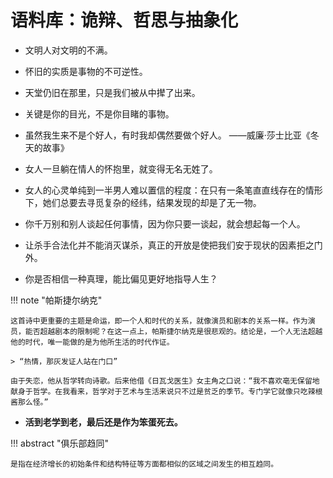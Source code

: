# 语料库：诡辩、哲思与抽象化

- 文明人对文明的不满。

- 怀旧的实质是事物的不可逆性。

- 天堂仍旧在那里，只是我们被从中撵了出来。

- 关键是你的目光，不是你目睹的事物。

- 虽然我生来不是个好人，有时我却偶然要做个好人。 ——威廉·莎士比亚《冬天的故事》

- 女人一旦躺在情人的怀抱里，就变得无名无姓了。

- 女人的心灵单纯到一半男人难以置信的程度：在只有一条笔直直线存在的情形下，她们总要去寻觅复杂的经纬，结果发现的却是了无一物。

- 你千万别和别人谈起任何事情，因为你只要一谈起，就会想起每一个人。

- 让杀手合法化并不能消灭谋杀，真正的开放是使把我们安于现状的因素拒之门外。

- 你是否相信一种真理，能比偏见更好地指导人生？


!!! note "帕斯捷尔纳克"
    
    这首诗中更重要的主题是命运，即一个人和时代的关系，就像演员和剧本的关系一样。作为演员，能否超越剧本的限制呢？在这一点上，帕斯捷尔纳克是很悲观的。结论是，一个人无法超越他的时代，唯一能做的是为他所生活的时代作证。

    > “热情，那灰发证人站在门口”

    由于失恋，他从哲学转向诗歌。后来他借《日瓦戈医生》女主角之口说：“我不喜欢亳无保留地献身于哲学。在我看来，哲学对于艺术与生活来说只不过是贫乏的季节。专门学它就像只吃辣根酱那么怪。”

- **活到老学到老，最后还是作为笨蛋死去。**

!!! abstract "俱乐部趋同"
    
    是指在经济增长的初始条件和结构特征等方面都相似的区域之间发生的相互趋同。

